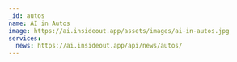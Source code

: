 ```yaml
---
_id: autos
name: AI in Autos
image: https://ai.insideout.app/assets/images/ai-in-autos.jpg
services:
  news: https://ai.insideout.app/api/news/autos/
---
```

